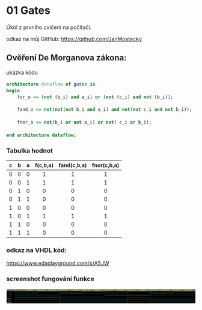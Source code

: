 # 01 Gates

Úkol z prvního cvičení na počítači.

odkaz na můj GitHub: https://github.com/JanMostecky

## Ověření De Morganova zákona:
ukázka kódu

```vhdl
architecture dataflow of gates is
begin
    for_o <= (not (b_i) and a_i) or (not (c_i) and not (b_i));

    fand_o <= not(not(not b_i and a_i) and not(not c_i and not b_i));

    fnor_o <= not(b_i or not a_i) or not( c_i or b_i);

end architecture dataflow;
```

### Tabulka hodnot
| **c** | **b** |**a** | **f(c,b,a)** | **fand(c,b,a)** | **fnor(c,b,a)** |
| :-: | :-: | :-: | :-: | :-: | :-: |
| 0 | 0 | 0 | 1 | 1 | 1 |
| 0 | 0 | 1 | 1 | 1 | 1 |
| 0 | 1 | 0 | 0 | 0 | 0 |
| 0 | 1 | 1 | 0 | 0 | 0 |
| 1 | 0 | 0 | 0 | 0 | 0 |
| 1 | 0 | 1 | 1 | 1 | 1 |
| 1 | 1 | 0 | 0 | 0 | 0 |
| 1 | 1 | 1 | 0 | 0 | 0 |

### odkaz na VHDL kód:
https://www.edaplayground.com/x/A5JW

### screenshot fungování funkce
![screenshot](/pictures/screenshot_3.JPG)


